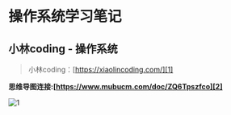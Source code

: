 #  操作系统学习笔记
## 小林coding - 操作系统
>小林coding：[https://xiaolincoding.com/][1]

 __思维导图连接:[https://www.mubucm.com/doc/ZQ6Tpszfco][2]__



 ![1](./screenshot/Redis.png)

 
[1]:https://xiaolincoding.com/
[2]:https://www.mubucm.com/doc/ZQ6Tpszfco